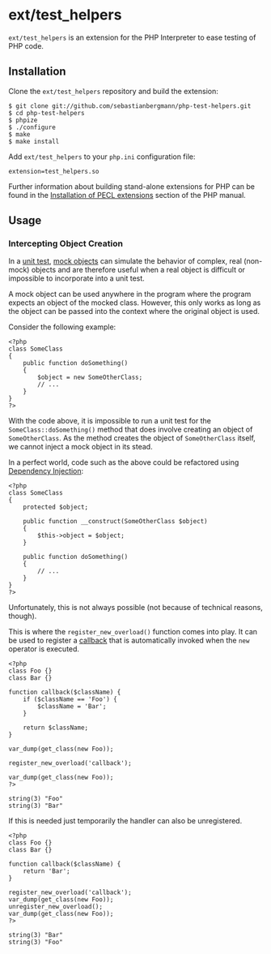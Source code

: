 # ext/test_helpers #

`ext/test_helpers` is an extension for the PHP Interpreter to ease testing of PHP code.

## Installation ##

Clone the `ext/test_helpers` repository and build the extension:

    $ git clone git://github.com/sebastianbergmann/php-test-helpers.git
    $ cd php-test-helpers
    $ phpize
    $ ./configure
    $ make
    $ make install

Add `ext/test_helpers` to your `php.ini` configuration file:

    extension=test_helpers.so

Further information about building stand-alone extensions for PHP can be found in the [Installation of PECL extensions](http://php.net/install.pecl) section of the PHP manual.

## Usage ##

### Intercepting Object Creation ###

In a [unit test](http://en.wikipedia.org/wiki/Unit_test), [mock objects](http://en.wikipedia.org/wiki/Mock_Object) can simulate the behavior of complex, real (non-mock) objects and are therefore useful when a real object is difficult or impossible to incorporate into a unit test.

A mock object can be used anywhere in the program where the program expects an object of the mocked class. However, this only works as long as the object can be passed into the context where the original object is used.

Consider the following example:

    <?php
    class SomeClass
    {
        public function doSomething()
        {
            $object = new SomeOtherClass;
            // ...
        }
    }
    ?>

With the code above, it is impossible to run a unit test for the `SomeClass::doSomething()` method that does involve creating an object of `SomeOtherClass`. As the method creates the object of `SomeOtherClass` itself, we cannot inject a mock object in its stead.

In a perfect world, code such as the above could be refactored using [Dependency Injection](http://en.wikipedia.org/wiki/Dependency_Injection):

    <?php
    class SomeClass
    {
        protected $object;

        public function __construct(SomeOtherClass $object)
        {
            $this->object = $object;
        }

        public function doSomething()
        {
            // ...
        }
    }
    ?>

Unfortunately, this is not always possible (not because of technical reasons, though).

This is where the `register_new_overload()` function comes into play. It can be used to register a [callback](http://www.php.net/manual/en/language.pseudo-types.php) that is automatically invoked when the `new` operator is executed.

    <?php
    class Foo {}
    class Bar {}

    function callback($className) {
        if ($className == 'Foo') {
            $className = 'Bar';
        }

        return $className;
    }

    var_dump(get_class(new Foo));

    register_new_overload('callback');

    var_dump(get_class(new Foo));
    ?>

    string(3) "Foo"
    string(3) "Bar"

If this is needed just temporarily the handler can also be unregistered.

    <?php
    class Foo {}
    class Bar {}

    function callback($className) {
        return 'Bar';
    }

    register_new_overload('callback');
    var_dump(get_class(new Foo));
    unregister_new_overload();
    var_dump(get_class(new Foo));
    ?>

    string(3) "Bar"
    string(3) "Foo"

